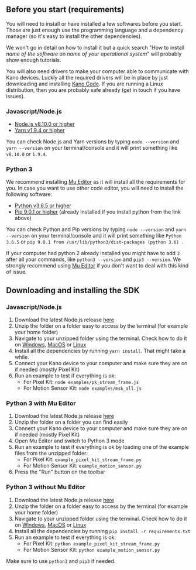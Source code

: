 ## Before you start (requirements)

You will need to install or have installed a few softwares before you start. Those are just enough use the programming language and a dependency manager (so it's easy to install the other dependencies).

We won't go in detail on how to install it but a quick search "How to install *name of the software* on *name of your operational system*" will probably show enough tutorials.

You will also need drivers to make your computer able to communicate with Kano devices. Luckly all the required drivers will be in place by just downloading and installing [Kano Code](https://kano.me/app). If you are running a Linux distribution, then you are probably safe already (get in touch if you have issues).

### Javascript/Node.js

- [Node.js v8.10.0 or higher](https://nodejs.org/en/download/)
- [Yarn v1.9.4 or higher](https://yarnpkg.com/en/docs/install)

You can check Node.js and Yarn versions by typing `node --version` and `yarn --version` on your terminal/console and it will print something like `v8.10.0` or `1.9.4`.

### Python 3

We recommend installing [Mu Editor](https://codewith.mu/) as it will install all the requirements for you. In case you want to use other code editor, you will need to install the following software:

- [Python v3.6.5 or higher](https://www.python.org/downloads/release/python-370/)
- [Pip 9.0.1 or higher](https://pip.pypa.io/en/stable/installing/) (already installed if you install python from the link above)

You can check Python and Pip versions by typing `node --version` and `yarn --version` on your terminal/console and it will print something like `Python 3.6.5` or `pip 9.0.1 from /usr/lib/python3/dist-packages (python 3.6)
`.

If your computer had python 2 already installed you might have to add `3` after all your commands, like `python3 --version` and `pip3 --version`. We strongly recommend using [Mu Editor](https://codewith.mu/) if you don't want to deal with this kind of issue.

## Downloading and installing the SDK

### Javascript/Node.js

1. Download the latest Node.js release [here](https://github.com/KanoComputing/community-sdk/releases)
1. Unzip the folder on a folder easy to access by the terminal (for example your home folder)
1. Navigate to your unzipped folder using the terminal. Check how to do it on [Windows](https://www.watchingthenet.com/how-to-navigate-through-folders-when-using-windows-command-prompt.html), [MacOS](https://www.macworld.com/article/2042378/master-the-command-line-navigating-files-and-folders.html) or [Linux](https://www.digitalocean.com/community/tutorials/basic-linux-navigation-and-file-management)
1. Install all the dependencies by running `yarn install`. That might take a while.
1. Connect your Kano device to your computer and make sure they are on if needed (mostly Pixel Kit)
1. Run an example to test if everything is ok:
    - For Pixel Kit: `node examples/pk_stream_frame.js`
    - For Motion Sensor Kit: `node examples/msk_all.js`

### Python 3 with Mu Editor

1. Download the latest Node.js release [here](https://github.com/KanoComputing/community-sdk/releases)
1. Unzip the folder on a folder you can find easily
1. Connect your Kano device to your computer and make sure they are on if needed (mostly Pixel Kit)
1. Open Mu Editor and switch to Python 3 mode
1. Run an example to test if everything is ok by loading one of the example files from the unzipped folder:
    - For Pixel Kit: `example_pixel_kit_stream_frame.py`
    - For Motion Sensor Kit: `example_motion_sensor.py`
1. Press the "Run" button on the toolbar

### Python 3 without Mu Editor

1. Download the latest Node.js release [here](https://github.com/KanoComputing/community-sdk/releases)
1. Unzip the folder on a folder easy to access by the terminal (for example your home folder)
1. Navigate to your unzipped folder using the terminal. Check how to do it on [Windows](https://www.watchingthenet.com/how-to-navigate-through-folders-when-using-windows-command-prompt.html), [MacOS](https://www.macworld.com/article/2042378/master-the-command-line-navigating-files-and-folders.html) or [Linux](https://www.digitalocean.com/community/tutorials/basic-linux-navigation-and-file-management)
1. Install all the dependencies by running `pip install -r requirements.txt`
1. Run an example to test if everything is ok:
    - For Pixel Kit: `python example_pixel_kit_stream_frame.py`
    - For Motion Sensor Kit: `python example_motion_sensor.py`

Make sure to use `python3` and `pip3` if needed.